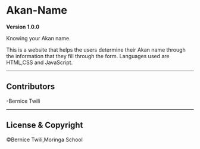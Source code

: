 # Akan-Name

**Version 1.0.0**

Knowing your Akan name.

This is a website that helps the users determine their Akan name through the information that they fill through the form.
Languages used are HTML,CSS and JavaScript.

---

## Contributors

-Bernice Twili

---

## License & Copyright

©Bernice Twili,Moringa School
